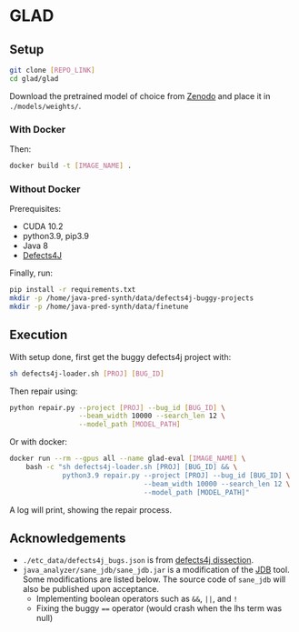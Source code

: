 # GLAD

## Setup

```bash
git clone [REPO_LINK]
cd glad/glad
```

Download the pretrained model of choice from [Zenodo](https://zenodo.org/record/5398393) and place it in `./models/weights/`.

### With Docker
Then:
```bash
docker build -t [IMAGE_NAME] .
```

### Without Docker
Prerequisites:
 * CUDA 10.2
 * python3.9, pip3.9
 * Java 8
 * [Defects4J](https://github.com/rjust/defects4j)

Finally, run:
```bash
pip install -r requirements.txt
mkdir -p /home/java-pred-synth/data/defects4j-buggy-projects
mkdir -p /home/java-pred-synth/data/finetune
```

## Execution
With setup done, first get the buggy defects4j project with:
```bash
sh defects4j-loader.sh [PROJ] [BUG_ID]
```

Then repair using:
```bash
python repair.py --project [PROJ] --bug_id [BUG_ID] \
                 --beam_width 10000 --search_len 12 \
                 --model_path [MODEL_PATH]
```

Or with docker:
```bash
docker run --rm --gpus all --name glad-eval [IMAGE_NAME] \
    bash -c "sh defects4j-loader.sh [PROJ] [BUG_ID] && \
             python3.9 repair.py --project [PROJ] --bug_id [BUG_ID] \
                                 --beam_width 10000 --search_len 12 \
                                 --model_path [MODEL_PATH]"
```

A log will print, showing the repair process.

## Acknowledgements
 * `./etc_data/defects4j_bugs.json` is from [defects4j dissection](https://github.com/program-repair/defects4j-dissection).
 * `java_analyzer/sane_jdb/sane_jdb.jar` is a modification of the [JDB](https://docs.oracle.com/javase/7/docs/technotes/tools/windows/jdb.html) tool. Some modifications are listed below. The source code of `sane_jdb` will also be published upon acceptance.
   * Implementing boolean operators such as `&&`, `||`, and `!`
   * Fixing the buggy `==` operator (would crash when the lhs term was null)

